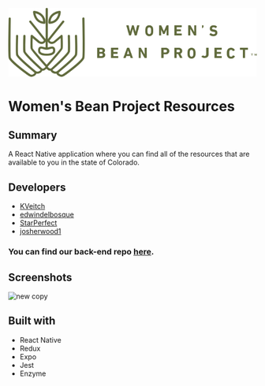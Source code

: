 ![Women's Bean Project Logo](./assets/header_logo.svg)

# Women's Bean Project Resources 

## Summary

A React Native application where you can find all of the resources that are available to you in the state of Colorado.

## Developers

- [KVeitch](https://github.com/KVeitch)
- [edwindelbosque](https://github.com/edwindelbosque)
- [StarPerfect](https://github.com/StarPerfect)
- [josherwood1](https://github.com/joshsherwood1)

### You can find our back-end repo [here](https://github.com/Turing-MOD4-Cross-Pollination/be-help-yourself).

## Screenshots

![new copy](https://user-images.githubusercontent.com/48811985/71874219-3d438500-3119-11ea-9603-5eece1137602.jpg)

## Built with

- React Native
- Redux
- Expo
- Jest
- Enzyme

